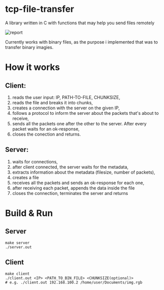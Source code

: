 # tcp-file-transfer
A library written in C with functions that may help you send files remotely

![report](https://github.com/ilagomatis/tcp-file-transfer/assets/78209098/ce59a429-120b-43e6-b822-100a88b4279b)

Currently works with binary files, as the purpose i implemented that was to transfer binary imagies.


# How it works

## Client:

1. reads the user input: IP, PATH-TO-FILE, CHUNKSIZE,
2. reads the file and breaks it into chunks,
3. creates a connection with the server on the given IP,
4. follows a protocol to inform the server about the packets that's about to receive,
5. sends all the packets one after the other to the server. After every packet waits for an ok-response,
6. closes the conection and returns.

## Server:

1. waits for connections,
2. after client connected, the server waits for the metadata,
3. extracts information about the metadata (filesize, number of packets),
4. creates a file
5. receives all the packets and sends an ok-response for each one,
6. after receiving each packet, appends the data inside the file
7. closes the connection, terminates the server and returns


# Build & Run

## Server

```
make server
./server.out
```

## Client

```
make client
./client.out <IP> <PATH_TO_BIN_FILE> <CHUNKSIZE(optional)>
# e.g. ./client.out 192.168.100.2 /home/user/Documents/img.rgb
```
